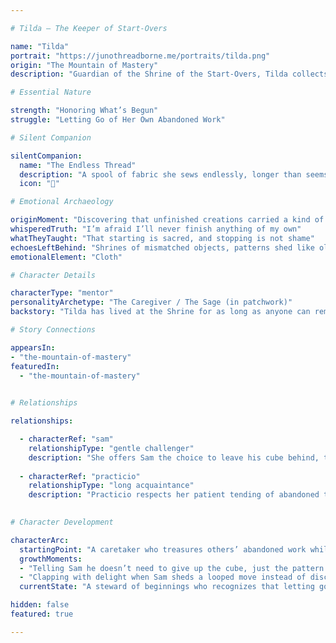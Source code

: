 ```yaml
---

# Tilda – The Keeper of Start-Overs

name: "Tilda"  
portrait: "https://junothreadborne.me/portraits/tilda.png"
origin: "The Mountain of Mastery"  
description: "Guardian of the Shrine of the Start-Overs, Tilda collects half-finished things with reverence rather than pity. Draped in seven layers of pouches and goggles that magnify her gaze, she treats every abandoned attempt as evidence of courage. Where others see failure, she sees music waiting to hum when the light shifts."

# Essential Nature

strength: "Honoring What’s Begun"  
struggle: "Letting Go of Her Own Abandoned Work"

# Silent Companion

silentCompanion:  
  name: "The Endless Thread"  
  description: "A spool of fabric she sews endlessly, longer than seems possible, fraying but never gone. It reminds her that no work is wasted—even what unravels becomes part of a larger weave."  
  icon: "🧵"

# Emotional Archaeology

originMoment: "Discovering that unfinished creations carried a kind of hum—proof that even almosts mattered"  
whisperedTruth: "I’m afraid I’ll never finish anything of my own"  
whatTheyTaught: "That starting is sacred, and stopping is not shame"  
echoesLeftBehind: "Shrines of mismatched objects, patterns shed like old skins, encouragement to see mess as memory"  
emotionalElement: "Cloth"

# Character Details

characterType: "mentor"  
personalityArchetype: "The Caregiver / The Sage (in patchwork)"  
backstory: "Tilda has lived at the Shrine for as long as anyone can remember, cataloguing and tending to things others abandoned—yo-yos, sketches, socks, songs half-hummed. Some return for what they left. Most never do. Tilda keeps them all, believing that each unfinished attempt carries weight. Her own fabric, unspooling without end, may be her way of refusing to face her own unfinishedness."

# Story Connections

appearsIn:
- "the-mountain-of-mastery"  
featuredIn:
  - "the-mountain-of-mastery"
    

# Relationships

relationships:

  - characterRef: "sam"  
    relationshipType: "gentle challenger"  
    description: "She offers Sam the choice to leave his cube behind, teaching him that what matters isn’t what he abandons, but how he chooses to carry it differently."
      
  - characterRef: "practicio"  
    relationshipType: "long acquaintance"  
    description: "Practicio respects her patient tending of abandoned things, even if he worries she hides her own unfinishedness inside them."
      

# Character Development

characterArc:  
  startingPoint: "A caretaker who treasures others’ abandoned work while ignoring her own"  
  growthMoments:  
  - "Telling Sam he doesn’t need to give up the cube, just the pattern he’s stuck in"  
  - "Clapping with delight when Sam sheds a looped move instead of discarding his puzzle"  
  currentState: "A steward of beginnings who recognizes that letting go doesn’t mean giving up—it means making room for something new"

hidden: false  
featured: true

---
```

